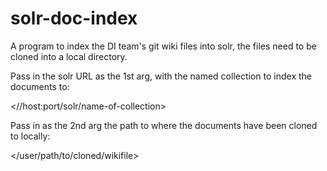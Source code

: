 # solr-doc-index

A program to index the DI team's git wiki files into solr, the files need to be cloned into a local directory.

Pass in the solr URL as the 1st arg, with the named collection to index the documents to:

  <//host:port/solr/name-of-collection>
  
Pass in as the 2nd arg the path to where the documents have been cloned to locally:

  </user/path/to/cloned/wikifile>
  
  


